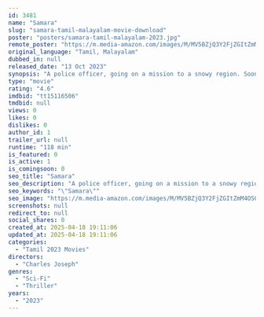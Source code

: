 ```yaml
---
id: 3481
name: "Samara"
slug: "samara-tamil-malayalam-movie-download"
poster: "posters/samara-tamil-malayalam-2023.jpg"
remote_poster: "https://m.media-amazon.com/images/M/MV5BZjQ3Y2FjZGItZmM4OS00MTU2LThhNGItM2FkZGZiYTM3NzFhXkEyXkFqcGc@._V1_SX300.jpg"
original_language: "Tamil, Malayalam"
dubbed_in: null
released_date: "13 Oct 2023"
synopsis: "A police officer, going on a mission to a snowy region. Soon he found himself investigating a series of deaths."
type: "movie"
rating: "4.6"
imdbid: "tt15116506"
tmdbid: null
views: 0
likes: 0
dislikes: 0
author_id: 1
trailer_url: null
runtime: "118 min"
is_featured: 0
is_active: 1
is_comingsoon: 0
seo_title: "Samara"
seo_description: "A police officer, going on a mission to a snowy region. Soon he found himself investigating a series of deaths."
seo_keywords: "\"Samara\""
seo_image: "https://m.media-amazon.com/images/M/MV5BZjQ3Y2FjZGItZmM4OS00MTU2LThhNGItM2FkZGZiYTM3NzFhXkEyXkFqcGc@._V1_SX300.jpg"
screenshots: null
redirect_to: null
social_shares: 0
created_at: 2025-04-18 19:11:06
updated_at: 2025-04-18 19:11:06
categories:
  - "Tamil 2023 Movies"
directors:
  - "Charles Joseph"
genres:
  - "Sci-Fi"
  - "Thriller"
years:
  - "2023"
---
```

